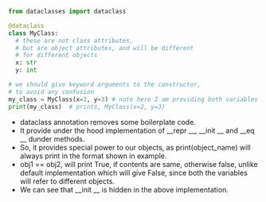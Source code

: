 ```python
from dataclasses import dataclass

@dataclass
class MyClass:
  # these are not class attributes,
  # but are object attributes, and will be different
  # for different objects
  x: str
  y: int

# we should give keyword arguments to the constructor, 
# to avoid any confusion
my_class = MyClass(x=2, y=3) # note here I am providing both variables as integer
print(my_class)  # prints, MyClass(x=2, y=3)
```
- dataclass annotation removes some boilerplate code.
- It provide under the hood implementation of __repr __, __init __ and __eq __ dunder methods.
- So, it provides special power to our objects, as print(object_name) will always print in the format shown in example.
- obj1 == obj2, will print True, if contents are same, otherwise false, unlike default implementation which will give False,
since both the variables will refer to different objects.
- We can see that __init __ is hidden in the above implementation.
